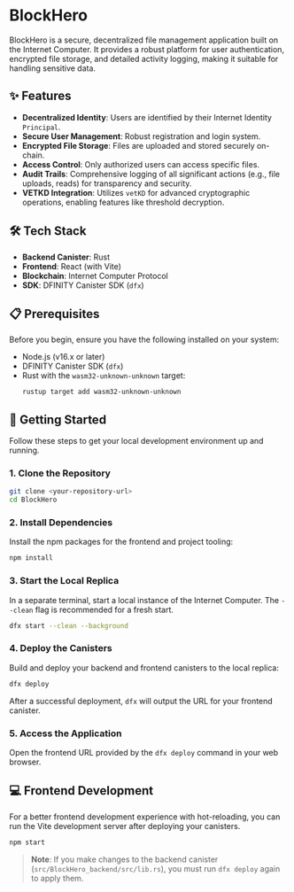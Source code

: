 # BlockHero

BlockHero is a secure, decentralized file management application built on the Internet Computer. It provides a robust platform for user authentication, encrypted file storage, and detailed activity logging, making it suitable for handling sensitive data.

## ✨ Features

*   **Decentralized Identity**: Users are identified by their Internet Identity `Principal`.
*   **Secure User Management**: Robust registration and login system.
*   **Encrypted File Storage**: Files are uploaded and stored securely on-chain.
*   **Access Control**: Only authorized users can access specific files.
*   **Audit Trails**: Comprehensive logging of all significant actions (e.g., file uploads, reads) for transparency and security.
*   **VETKD Integration**: Utilizes `vetKD` for advanced cryptographic operations, enabling features like threshold decryption.

## 🛠️ Tech Stack

*   **Backend Canister**: Rust
*   **Frontend**: React (with Vite)
*   **Blockchain**: Internet Computer Protocol
*   **SDK**: DFINITY Canister SDK (`dfx`)

## 📋 Prerequisites

Before you begin, ensure you have the following installed on your system:

*   Node.js (v16.x or later)
*   DFINITY Canister SDK (`dfx`)
*   Rust with the `wasm32-unknown-unknown` target:
    ```bash
    rustup target add wasm32-unknown-unknown
    ```

## 🚀 Getting Started

Follow these steps to get your local development environment up and running.

### 1. Clone the Repository

```bash
git clone <your-repository-url>
cd BlockHero
```

### 2. Install Dependencies

Install the npm packages for the frontend and project tooling:

```bash
npm install
```

### 3. Start the Local Replica

In a separate terminal, start a local instance of the Internet Computer. The `--clean` flag is recommended for a fresh start.

```bash
dfx start --clean --background
```

### 4. Deploy the Canisters

Build and deploy your backend and frontend canisters to the local replica:

```bash
dfx deploy
```

After a successful deployment, `dfx` will output the URL for your frontend canister.

### 5. Access the Application

Open the frontend URL provided by the `dfx deploy` command in your web browser.

## 💻 Frontend Development

For a better frontend development experience with hot-reloading, you can run the Vite development server after deploying your canisters.

```bash
npm start
```

> **Note**: If you make changes to the backend canister (`src/BlockHero_backend/src/lib.rs`), you must run `dfx deploy` again to apply them.